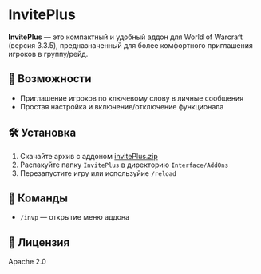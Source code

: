 # InvitePlus

**InvitePlus** — это компактный и удобный аддон для World of Warcraft (версия 3.3.5), предназначенный для более комфортного приглашения игроков в группу/рейд.

## 🔹 Возможности

- Приглашение игроков по ключевому слову в личные сообщения
- Простая настройка и включение/отключение функционала

## 🛠 Установка

1. Скачайте архив с аддоном [invitePlus.zip](https://github.com/0walex0/invitePlus/releases/latest)
2. Распакуйте папку `InvitePlus` в директорию `Interface/AddOns`
3. Перезапустите игру или используйие `/reload`

## 🔑 Команды

- `/invp` — открытие меню аддона

## 📄 Лицензия

Apache 2.0
